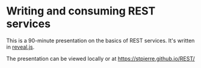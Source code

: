 # Writing and consuming REST services

This is a 90-minute presentation on the basics of REST services. It's
written in [reveal.js](http://lab.hakim.se/reveal-js/#/).

The presentation can be viewed locally or at
https://stpierre.github.io/REST/
